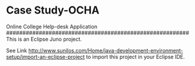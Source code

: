 # Case Study-OCHA
Online College Help-desk Application
########################################################
This is an Eclipse Juno project.  

See Link http://www.sunilos.com/Home/java-development-environment-setup/import-an-eclipse-project   to import this  project in your Eclipse IDE.
